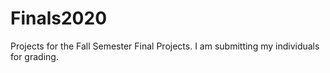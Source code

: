# Finals2020
Projects for the Fall Semester Final Projects.
I am submitting my individuals for grading.

